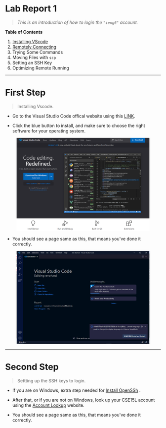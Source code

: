 # **Lab Report 1**



> *This is an introduction of how to login the `"ieng6"` account.* 

**Table of Contents**

1. [Installing VScode](#first-step)
2. [Remotely Connecting](#second-step)
3. Trying Some Commands
4. Moving Files with `scp`
5. Setting an SSH Key
6. Optimizing Remote Running
---

# **First Step**
> Installing Vscode.

* Go to the Visual Studio Code offical website using this [LINK]( https://code.visualstudio.com/).

* Click the blue button to install, and make sure to choose the right software for your operating system.

<p align="center">
  <img width="430" height="300" src="step1.png">
</p>

* You should see a page same as this, that means you've done it correctly.

<p align="center">
  <img width="430" height="300" src="step3.png">
</p>

---
# **Second Step**
> Settting up the SSH keys to login.

* If you are on Windows, extra step needed for [Install OpenSSh](https://docs.microsoft.com/en-us/windows-server/administration/openssh/openssh_install_firstuse) .

* After that, or if you are not on Windows, look up your CSE15L account using the [Account Lookup](https://sdacs.ucsd.edu/~icc/index.php) website.

* You should see a page same as this, that means you've done it correctly.